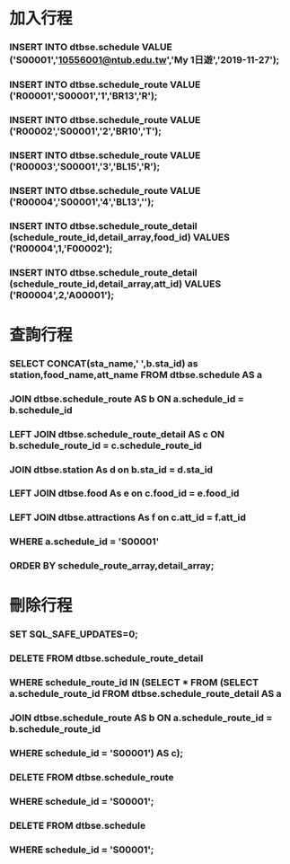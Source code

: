 # 加入行程

### INSERT INTO dtbse.schedule VALUE ('S00001','10556001@ntub.edu.tw','My 1日遊','2019-11-27');

### INSERT INTO dtbse.schedule_route VALUE ('R00001','S00001','1','BR13','R');
### INSERT INTO dtbse.schedule_route VALUE ('R00002','S00001','2','BR10','T');
### INSERT INTO dtbse.schedule_route VALUE ('R00003','S00001','3','BL15','R');
### INSERT INTO dtbse.schedule_route VALUE ('R00004','S00001','4','BL13','');

### INSERT INTO dtbse.schedule_route_detail (schedule_route_id,detail_array,food_id) VALUES ('R00004',1,'F00002');
### INSERT INTO dtbse.schedule_route_detail (schedule_route_id,detail_array,att_id) VALUES ('R00004',2,'A00001');


# 查詢行程

### SELECT CONCAT(sta_name,' ',b.sta_id) as station,food_name,att_name FROM dtbse.schedule AS a
### JOIN dtbse.schedule_route AS b ON a.schedule_id = b.schedule_id
### LEFT JOIN dtbse.schedule_route_detail AS c ON b.schedule_route_id = c.schedule_route_id
### JOIN dtbse.station As d on b.sta_id = d.sta_id
### LEFT JOIN dtbse.food As e on c.food_id = e.food_id
### LEFT JOIN dtbse.attractions As f on c.att_id = f.att_id
### WHERE a.schedule_id = 'S00001'
### ORDER BY schedule_route_array,detail_array;

# 刪除行程

### SET SQL_SAFE_UPDATES=0;
### DELETE FROM dtbse.schedule_route_detail
### WHERE schedule_route_id IN (SELECT * FROM (SELECT a.schedule_route_id FROM dtbse.schedule_route_detail AS a
### JOIN dtbse.schedule_route AS b ON a.schedule_route_id = b.schedule_route_id
### WHERE schedule_id = 'S00001') AS c);

### DELETE FROM dtbse.schedule_route
### WHERE schedule_id = 'S00001';

### DELETE FROM dtbse.schedule
### WHERE schedule_id = 'S00001';		

		   

